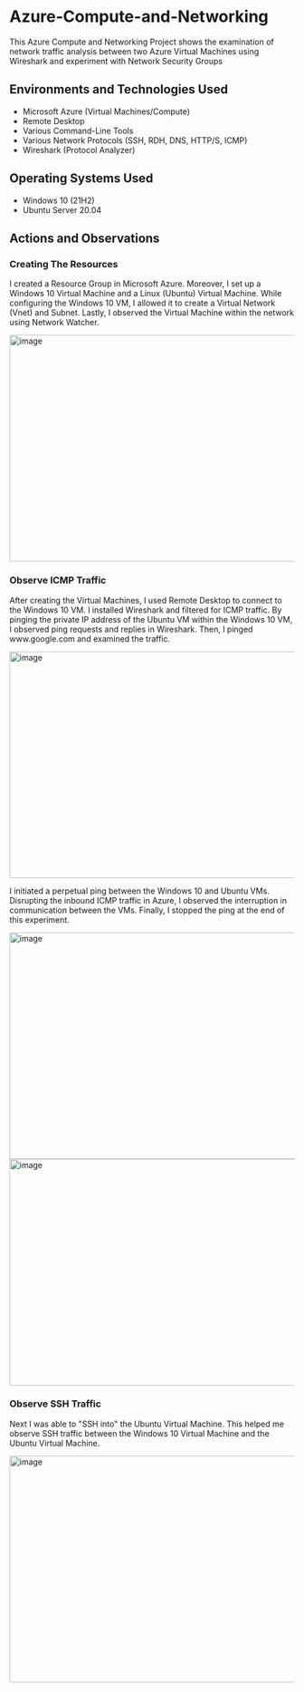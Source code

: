 # Azure-Compute-and-Networking
This Azure Compute and Networking Project shows the examination of network traffic analysis between two Azure Virtual Machines using Wireshark and experiment with Network Security Groups
 <section id="header-section">
  <h1>Environments and Technologies Used</h1>
  <ul>
    <li>Microsoft Azure (Virtual Machines/Compute)</li>
    <li>Remote Desktop</li>
    <li>Various Command-Line Tools</li>
    <li>Various Network Protocols (SSH, RDH, DNS, HTTP/S, ICMP)</li>
    <li>Wireshark (Protocol Analyzer)</li>
  </ul>
  <h1>Operating Systems Used</h1>
  <ul>
    <li>Windows 10 (21H2)</li>
    <li>Ubuntu Server 20.04</li>
  </ul>
 </section>
 <section id="steps">
  <h1>Actions and Observations</h1>
  <h3>Creating The Resources</h3>
    <p>I created a Resource Group in Microsoft Azure. Moreover, I set up a Windows 10 Virtual Machine and a Linux (Ubuntu) Virtual Machine. While configuring the Windows 10 VM, I allowed it to create a Virtual Network (Vnet) and Subnet. Lastly, I observed the Virtual Machine within the network using Network Watcher.</p>
    <img width="700" height="400" alt="image" src="https://github.com/SamEshaia/Azure-Compute-and-Networking/assets/124312452/c8d77a6f-83e2-4a7d-bdbb-0208f9a58a1d">  
  <h3>Observe ICMP Traffic</h3>
   <p>After creating the Virtual Machines, I used Remote Desktop to connect to the Windows 10 VM. I installed Wireshark and filtered for ICMP traffic. By pinging the private IP address of the Ubuntu VM within the Windows 10 VM, I observed ping requests and replies in Wireshark. Then, I pinged www.google.com and examined the traffic.</p>
   <img width="700" height="400" alt="image" src="https://github.com/SamEshaia/Azure-Compute-and-Networking/assets/124312452/a3c2ac1d-2419-4c30-a987-8fa589881aa4">
   <p>I initiated a perpetual ping between the Windows 10 and Ubuntu VMs. Disrupting the inbound ICMP traffic in Azure, I observed the interruption in communication between the VMs. Finally, I stopped the ping at the end of this experiment.</p>
   <img width="700" height="400" alt="image" src="https://github.com/SamEshaia/Azure-Compute-and-Networking/assets/124312452/b735ec2f-0928-46d3-b922-3121d3eb1270">  
   <img width="700" height="400" alt="image" src="https://github.com/SamEshaia/Azure-Compute-and-Networking/assets/124312452/0b68b707-11dd-4043-8e22-366c6ffbdad8">
  <h3>Observe SSH Traffic</h3>
   <p>Next I was able to "SSH into" the Ubuntu Virtual Machine. This helped me observe SSH traffic between the Windows 10 Virtual Machine and the Ubuntu Virtual Machine.</p>
   <img width="700" height="400" alt="image" src="https://github.com/SamEshaia/Azure-Compute-and-Networking/assets/124312452/2f9e0d87-c012-4c65-9b7a-3cec03f211b5">
  
 </section>
